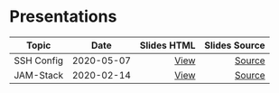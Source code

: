 # Presentations

| Topic       | Date       | Slides HTML | Slides Source |
| ----------- |:----------:| -----:| -----:|
| SSH Config  | 2020-05-07 | [View](https://romainbou.github.io/presentations/ssh-config/ssh-config-slides.html) | [Source](https://github.com/romainbou/presentations/blob/master/ssh-config/ssh-config-slides.md)
| JAM-Stack   | 2020-02-14 | [View](https://romainbou.github.io/presentations/jam-stack/jam-stack-slides.html) | [Source](https://github.com/romainbou/presentations/blob/master/jam-stack/jam-stack-slides.md)